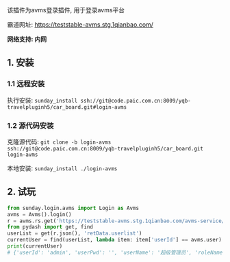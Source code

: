 该插件为avms登录插件, 用于登录avms平台

霸道网址: <https://teststable-avms.stg.1qianbao.com/>

**网络支持: 内网**

## 1. 安装

### 1.1 远程安装

执行安装: `sunday_install ssh://git@code.paic.com.cn:8009/yqb-travelpluginh5/car_board.git#login-avms`

### 1.2 源代码安装

克隆源代码: `git clone -b login-avms ssh://git@code.paic.com.cn:8009/yqb-travelpluginh5/car_board.git login-avms`

本地安装: `sunday_install ./login-avms`

## 2. 试玩

```python
from sunday.login.avms import Login as Avms
avms = Avms().login()
r = avms.rs.get('https://teststable-avms.stg.1qianbao.com/avms-service/queryUser')
from pydash import get, find
userList = get(r.json(), 'retData.userlist')
currentUser = find(userList, lambda item: item['userId'] == avms.user)
print(currentUser)
# {'userId': 'admin', 'userPwd': '', 'userName': '超级管理员', 'roleName': '管理员', 'roleId': '4', 'createTime': '2020-2-12 10:29:54', 'updateTime': '2020-2-12 10:29:54', 'operator': 'zhangliang548'}
```
